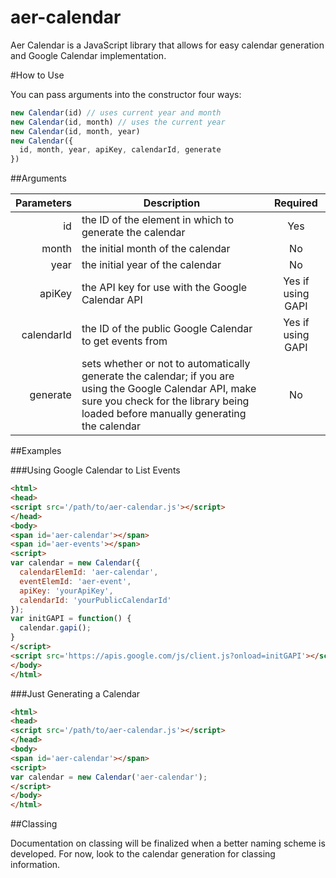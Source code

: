 # aer-calendar

Aer Calendar is a JavaScript library that allows for easy calendar generation and Google Calendar implementation.

#How to Use

You can pass arguments into the constructor four ways:
``` JavaScript
new Calendar(id) // uses current year and month
new Calendar(id, month) // uses the current year
new Calendar(id, month, year)
new Calendar({
  id, month, year, apiKey, calendarId, generate
})
```

##Arguments

Parameters|Description|Required
---:|---|:---:
id|the ID of the element in which to generate the calendar|Yes
month|the initial month of the calendar|No
year|the initial year of the calendar|No
apiKey|the API key for use with the Google Calendar API|Yes if using GAPI
calendarId|the ID of the public Google Calendar to get events from|Yes if using GAPI
generate|sets whether or not to automatically generate the calendar; if you are using the Google Calendar API, make sure you check for the library being loaded before manually generating the calendar|No

##Examples

###Using Google Calendar to List Events

``` HTML
<html>
<head>
<script src='/path/to/aer-calendar.js'></script>
</head>
<body>
<span id='aer-calendar'></span>
<span id='aer-events'></span>
<script>
var calendar = new Calendar({
  calendarElemId: 'aer-calendar',
  eventElemId: 'aer-event',
  apiKey: 'yourApiKey',
  calendarId: 'yourPublicCalendarId'
});
var initGAPI = function() {
  calendar.gapi();
}
</script>
<script src='https://apis.google.com/js/client.js?onload=initGAPI'></script>
</body>
</html>
```

###Just Generating a Calendar
``` HTML
<html>
<head>
<script src='/path/to/aer-calendar.js'></script>
</head>
<body>
<span id='aer-calendar'></span>
<script>
var calendar = new Calendar('aer-calendar');
</script>
</body>
</html>
```

##Classing

Documentation on classing will be finalized when a better naming scheme is developed. For now, look to the calendar generation for classing information.
